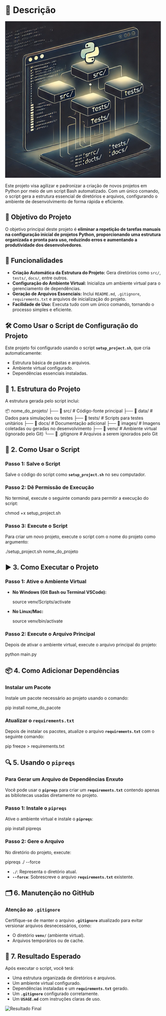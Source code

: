 # 📝 Descrição  

![Logo](logo.webp)

Este projeto visa agilizar e padronizar a criação de novos projetos em Python por meio de um script Bash automatizado. Com um único comando, o script gera a estrutura essencial de diretórios e arquivos, configurando o ambiente de desenvolvimento de forma rápida e eficiente.  

## 🎯 Objetivo do Projeto

O objetivo principal deste projeto é **eliminar a repetição de tarefas manuais na configuração inicial de projetos Python, proporcionando uma estrutura organizada e pronta para uso, reduzindo erros e aumentando a produtividade dos desenvolvedores**.  

## 🚀 Funcionalidades

- **Criação Automática da Estrutura do Projeto:** Gera diretórios como `src/`, `tests/`, `docs/`, entre outros.  
- **Configuração do Ambiente Virtual:** Inicializa um ambiente virtual para o gerenciamento de dependências.  
- **Geração de Arquivos Essenciais:** Inclui `README.md`, `.gitignore`, `requirements.txt` e arquivos de inicialização do projeto.  
- **Facilidade de Uso:** Executa tudo com um único comando, tornando o processo simples e eficiente.

## 🛠️ Como Usar o Script de Configuração do Projeto

Este projeto foi configurado usando o script **`setup_project.sh`**, que cria automaticamente:

- Estrutura básica de pastas e arquivos.
- Ambiente virtual configurado.
- Dependências essenciais instaladas.

## 📂 1. Estrutura do Projeto

A estrutura gerada pelo script inclui:

📦 nome_do_projeto/
├── 📂 src/           # Código-fonte principal
├── 📂 data/          # Dados para simulações ou testes
├── 📂 tests/         # Scripts para testes unitários
├── 📂 docs/          # Documentação adicional
├── 📂 images/        # Imagens coletadas ou geradas no desenvolvimento
├── 📂 venv/          # Ambiente virtual (ignorado pelo Git)
└── 📄 .gitignore     # Arquivos a serem ignorados pelo Git

## 🔧 2. Como Usar o Script

### Passo 1: Salve o Script

Salve o código do script como **`setup_project.sh`** no seu computador.

### Passo 2: Dê Permissão de Execução

No terminal, execute o seguinte comando para permitir a execução do script:

chmod +x setup_project.sh

### Passo 3: Execute o Script

Para criar um novo projeto, execute o script com o nome do projeto como argumento:

./setup_project.sh nome_do_projeto

## ▶️ 3. Como Executar o Projeto

### Passo 1: Ative o Ambiente Virtual

- **No Windows (Git Bash ou Terminal VSCode):**

  source venv/Scripts/activate

- **No Linux/Mac:**

  source venv/bin/activate

### Passo 2: Execute o Arquivo Principal

Depois de ativar o ambiente virtual, execute o arquivo principal do projeto:

python main.py

## 📦 4. Como Adicionar Dependências

### Instalar um Pacote

Instale um pacote necessário ao projeto usando o comando:

pip install nome_do_pacote

### Atualizar o **`requirements.txt`**

Depois de instalar os pacotes, atualize o arquivo **`requirements.txt`** com o seguinte comando:

pip freeze > requirements.txt

## 🔍 5. Usando o `pipreqs`

### Para Gerar um Arquivo de Dependências Enxuto

Você pode usar o **`pipreqs`** para criar um **`requirements.txt`** contendo apenas as bibliotecas usadas diretamente no projeto.

### Passo 1: Instale o `pipreqs`

Ative o ambiente virtual e instale o **`pipreqs`**:

pip install pipreqs

### Passo 2: Gere o Arquivo

No diretório do projeto, execute:

pipreqs ./ --force

- **`./`**: Representa o diretório atual.
- **`--force`**: Sobrescreve o arquivo **`requirements.txt`** existente.

## 🗂️ 6. Manutenção no GitHub

### Atenção ao **`.gitignore`**

Certifique-se de manter o arquivo **`.gitignore`** atualizado para evitar versionar arquivos desnecessários, como:

- O diretório **`venv/`** (ambiente virtual).
- Arquivos temporários ou de cache.

## 🎯 7. Resultado Esperado

Após executar o script, você terá:

- Uma estrutura organizada de diretórios e arquivos.
- Um ambiente virtual configurado.
- Dependências instaladas e um **`requirements.txt`** gerado.
- Um **`.gitignore`** configurado corretamente.
- Um **`USAGE.md`** com instruções claras de uso.

![Resultado Final](https://via.placeholder.com/800x400?text=Resultado+Final)
